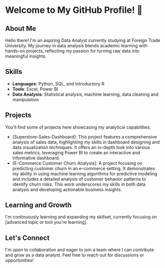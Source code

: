 # Welcome to My GitHub Profile! 👋

## About Me
Hello there! I'm an aspiring Data Analyst currently studying at Foreign Trade University. My journey in data analysis blends academic learning with hands-on projects, reflecting my passion for turning raw data into meaningful insights.

## Skills
- **Languages**: Python, SQL, and Introductory R
- **Tools**: Excel, Power BI
- **Data Analysis**: Statistical analysis, machine learning, data cleaning and manipulation

## Projects
You'll find some of projects here showcasing my analytical capabilities:
- [Superstore-Sales-Dashboard]: This project features a comprehensive analysis of sales data, highlighting my skills in dashboard designing and data visualization techniques. It offers an in-depth look into various sales metrics, leveraging Power BI to create an interactive and informative dashboard.
- [E-Commerce Customer Churn Analysis]: A project focusing on predicting customer churn in an e-commerce setting. It demonstrates my ability in using machine learning algorithms for predictive modeling and includes a detailed analysis of customer behavior patterns to identify churn risks. This work underscores my skills in both data analysis and developing actionable business insights.

## Learning and Growth
I'm continuously learning and expanding my skillset, currently focusing on [advanced topic or tool you're learning].

## Let's Connect
I'm open to collaboration and eager to join a team where I can contribute and grow as a data analyst. Feel free to reach out for discussions or opportunities!
